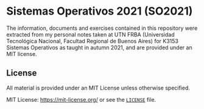 # Sistemas Operativos 2021 (SO2021)

The information, documents and exercises contained in this repository were extracted from my personal notes
taken at UTN FRBA (Universidad Tecnológica Nacional, Facultad Regional de Buenos Aires) for K3153
Sistemas Operativos as taught in autumn 2021, and are provided under an MIT license.

## License

All material is provided under an MIT License unless otherwise specified.

MIT License: <https://mit-license.org/> or see the [`LICENSE`](https://github.com/rnsavinelli/so/blob/master/LICENSE) file.
